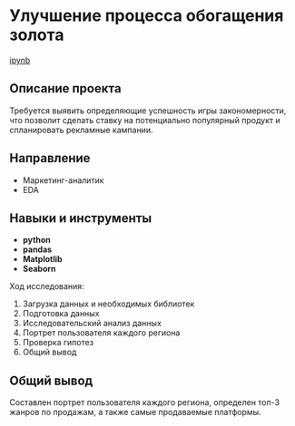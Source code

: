 # Улучшение процесса обогащения золота

[ipynb](https://github.com/Krasnov-Andrey/Portfolio/blob/main/Video%20game%20analysis/Video%20game%20analysis.ipynb)

## Описание проекта

Требуется выявить определяющие успешность игры закономерности, что позволит сделать ставку на потенциально популярный продукт и спланировать рекламные кампании.

## Направление 
- Маркетинг-аналитик
- EDA

## Навыки и инструменты

- **python**
- **pandas**
- **Matplotlib**
- **Seaborn**

Ход исследования:

1. Загрузка данных и необходимых библиотек
2. Подготовка данных
3. Исследовательский анализ данных
4. Портрет пользователя каждого региона
5. Проверка гипотез
6. Общий вывод

## Общий вывод

Составлен портрет пользователя каждого региона, определен топ-3 жанров по продажам, а также самые продаваемые платформы.
